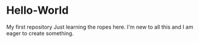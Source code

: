 # Hello-World
My first repository
Just learning the ropes here. I'm new to all this and I am eager to create something.
